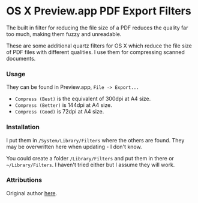 # OS X Preview.app PDF Export Filters

The built in filter for reducing the file size of a PDF reduces the quality far
too much, making them fuzzy and unreadable.

These are some additional quartz filters for OS X which reduce the file size of
PDF files with different qualities. I use them for compressing scanned
documents.

### Usage

They can be found in Preview.app, `File -> Export...`

- `Compress (Best)` is the equivalent of 300dpi at A4 size.
- `Compress (Better)` is 144dpi at A4 size.
- `Compress (Good)` is 72dpi at A4 size.

### Installation

I put them in `/System/Library/Filters` where the others are found. They may be overwritten here when updating - I don't know.

You could create a folder `/Library/Filters` and put them in there or `~/Library/Filters`. I haven't tried either but I assume they will work.


### Attributions

Original author [here](http://hints.macworld.com/article.php?story=20120629091437274).
